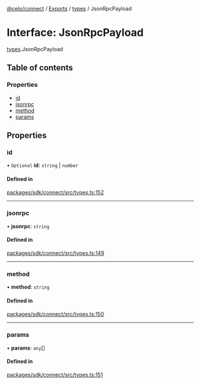 [@celo/connect](../README.md) / [Exports](../modules.md) / [types](../modules/types.md) / JsonRpcPayload

# Interface: JsonRpcPayload

[types](../modules/types.md).JsonRpcPayload

## Table of contents

### Properties

- [id](types.JsonRpcPayload.md#id)
- [jsonrpc](types.JsonRpcPayload.md#jsonrpc)
- [method](types.JsonRpcPayload.md#method)
- [params](types.JsonRpcPayload.md#params)

## Properties

### id

• `Optional` **id**: `string` \| `number`

#### Defined in

[packages/sdk/connect/src/types.ts:152](https://github.com/celo-org/developer-tooling/blob/master/packages/sdk/connect/src/types.ts#L152)

___

### jsonrpc

• **jsonrpc**: `string`

#### Defined in

[packages/sdk/connect/src/types.ts:149](https://github.com/celo-org/developer-tooling/blob/master/packages/sdk/connect/src/types.ts#L149)

___

### method

• **method**: `string`

#### Defined in

[packages/sdk/connect/src/types.ts:150](https://github.com/celo-org/developer-tooling/blob/master/packages/sdk/connect/src/types.ts#L150)

___

### params

• **params**: `any`[]

#### Defined in

[packages/sdk/connect/src/types.ts:151](https://github.com/celo-org/developer-tooling/blob/master/packages/sdk/connect/src/types.ts#L151)
